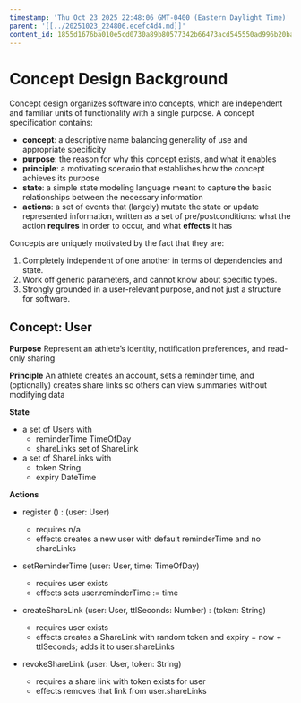 ```yaml
---
timestamp: 'Thu Oct 23 2025 22:48:06 GMT-0400 (Eastern Daylight Time)'
parent: '[[../20251023_224806.ecefc4d4.md]]'
content_id: 1855d1676ba010e5cd0730a89b80577342b66473acd545550ad996b20ba0bbaa
---
```


# Concept Design Background

Concept design organizes software into concepts, which are independent and familiar units of functionality with a single purpose. A concept specification contains:

* **concept**: a descriptive name balancing generality of use and appropriate specificity
* **purpose**: the reason for why this concept exists, and what it enables
* **principle**: a motivating scenario that establishes how the concept achieves its purpose
* **state**: a simple state modeling language meant to capture the basic relationships between the necessary information
* **actions**: a set of events that (largely) mutate the state or update represented information, written as a set of pre/postconditions: what the action **requires** in order to occur, and what **effects** it has

Concepts are uniquely motivated by the fact that they are:

1. Completely independent of one another in terms of dependencies and state.
2. Work off generic parameters, and cannot know about specific types.
3. Strongly grounded in a user-relevant purpose, and not just a structure for software.

## Concept: User

**Purpose** Represent an athlete’s identity, notification preferences, and read-only sharing

**Principle** An athlete creates an account, sets a reminder time, and (optionally) creates share links so others can view summaries without modifying data

**State**

* a set of Users with
  * reminderTime TimeOfDay
  * shareLinks set of ShareLink
* a set of ShareLinks with
  * token String
  * expiry DateTime

**Actions**

* register () : (user: User)
  * requires n/a
  * effects creates a new user with default reminderTime and no shareLinks

* setReminderTime (user: User, time: TimeOfDay)
  * requires user exists
  * effects sets user.reminderTime := time

* createShareLink (user: User, ttlSeconds: Number) : (token: String)
  * requires user exists
  * effects creates a ShareLink with random token and expiry = now + ttlSeconds; adds it to user.shareLinks

* revokeShareLink (user: User, token: String)
  * requires a share link with token exists for user
  * effects removes that link from user.shareLinks
